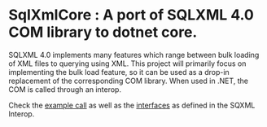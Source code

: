# SqlXmlCore : A port of SQLXML 4.0 COM library to dotnet core.

SQLXML 4.0 implements many features which range between bulk loading of XML files to querying using XML.
This project will primarily focus on implementing the bulk load feature, so it can be used as a drop-in replacement of the corresponding COM library. When used in .NET, the COM is called through an interop.

Check the [example call](wiki/Example-call) as well as the [interfaces](wiki/Classes-and-Interfaces) as defined in the SQXML Interop.
